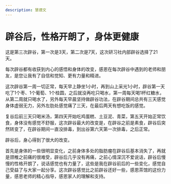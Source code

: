 ```yaml
---
description: 慧德文
---
```


# 辟谷后，性格开朗了，身体更健康

这是第三次辟谷，第一次是3天，第二次是7天，这次研习社内部辟谷选择了21天。

每次辟谷都有收获到内心的感悟和身体的改变，感恩在每次辟谷中遇到的老师和朋友，是您让我有了自信和觉知、更有力量和精进。

这次辟谷第一周一切正常，每天早上静坐1小时，再到山上采光1小时，辟谷第一天吃了1个枣、1个葡萄、1个桂圆，之后就没再吃只喝水，第一周每天喝1杯红糖水，从第二周就只喝水了，另外每天早晨坚持做辟谷功法，在辟谷期间总共有三天感觉身体虚弱无力，另外左肋处感觉痛了三天，在最后两天有想吃饭的感觉。

复谷后前三天只喝米汤，第四天开始吃鸡蛋糕、土豆泥、青菜，第五天开始正常饮食，身体没有感觉不舒服，这次辟谷最大的改变是，在辟谷之前是素食，辟谷后突然转变了，在辟谷期间一直没排毒，到出谷第六天第一次排毒，之后正常。

辟谷后，身心得到了很大的改变。	

首先是身体的一些很明显变化，之前身体多处的脂肪瘤在辟谷后基本消失了，再就是颈椎之前痛的很难受，辟谷后几乎没有再痛，之前心情深沉不爱说话，辟谷后慢慢的性格开朗了，说话感觉也有力量了，这些是我在辟谷前后的一些变化，感觉自己受益了与大家一起分享。这次辟谷感觉比之前辟谷还好一些，感恩茶馆的这份力量，感恩老师的精心指导，感恩家人的理解和支持。

